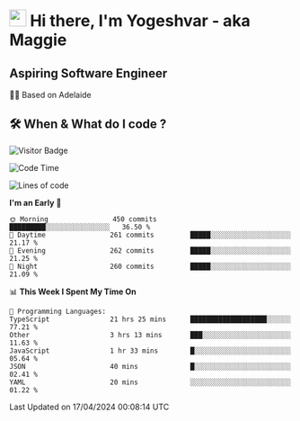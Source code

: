 <h1><img src="https://emojis.slackmojis.com/emojis/images/1531849430/4246/blob-sunglasses.gif?1531849430" width="30"/> Hi there, I'm Yogeshvar - aka Maggie</h1>

## Aspiring Software Engineer
🏂🏻  Based on Adelaide 

## 🛠 When & What do I code ?  

![Visitor Badge](https://visitor-badge.feriirawann.repl.co?username=yogeshvar&repo=yogeshvar&label=Visitors&style=plastic&color=%23457BFF&contentType=svg)

<!--START_SECTION:waka-->
![Code Time](http://img.shields.io/badge/Code%20Time-2%2C869%20hrs%2023%20mins-blue)

![Lines of code](https://img.shields.io/badge/From%20Hello%20World%20I%27ve%20Written-4.2%20million%20lines%20of%20code-blue)

**I'm an Early 🐤** 

```text
🌞 Morning                450 commits         █████████░░░░░░░░░░░░░░░░   36.50 % 
🌆 Daytime                261 commits         █████░░░░░░░░░░░░░░░░░░░░   21.17 % 
🌃 Evening                262 commits         █████░░░░░░░░░░░░░░░░░░░░   21.25 % 
🌙 Night                  260 commits         █████░░░░░░░░░░░░░░░░░░░░   21.09 % 
```


📊 **This Week I Spent My Time On** 

```text
💬 Programming Languages: 
TypeScript               21 hrs 25 mins      ███████████████████░░░░░░   77.21 % 
Other                    3 hrs 13 mins       ███░░░░░░░░░░░░░░░░░░░░░░   11.63 % 
JavaScript               1 hr 33 mins        █░░░░░░░░░░░░░░░░░░░░░░░░   05.64 % 
JSON                     40 mins             █░░░░░░░░░░░░░░░░░░░░░░░░   02.41 % 
YAML                     20 mins             ░░░░░░░░░░░░░░░░░░░░░░░░░   01.22 % 
```


 Last Updated on 17/04/2024 00:08:14 UTC
<!--END_SECTION:waka-->
